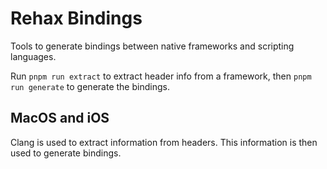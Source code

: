 # Rehax Bindings

Tools to generate bindings between native frameworks and scripting languages.

Run `pnpm run extract` to extract header info from a framework, then `pnpm run generate` to generate the bindings.

## MacOS and iOS

Clang is used to extract information from headers. This information is then used to generate bindings.

